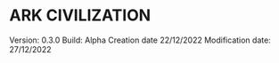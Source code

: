 # ARK CIVILIZATION

Version: 0.3.0
Build: Alpha
Creation date 22/12/2022
Modification date: 27/12/2022